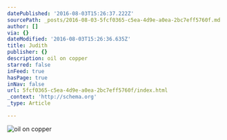 ```yaml
---
datePublished: '2016-08-03T15:26:37.222Z'
sourcePath: _posts/2016-08-03-5fcf0365-c5ea-4d9e-a0ea-2bc7eff5760f.md
author: []
via: {}
dateModified: '2016-08-03T15:26:36.635Z'
title: Judith
publisher: {}
description: oil on copper
starred: false
inFeed: true
hasPage: true
inNav: false
url: 5fcf0365-c5ea-4d9e-a0ea-2bc7eff5760f/index.html
_context: 'http://schema.org'
_type: Article

---
```

![oil on copper](https://the-grid-user-content.s3-us-west-2.amazonaws.com/1d910e34-bba3-4247-97ff-42a441ef3293.jpg)